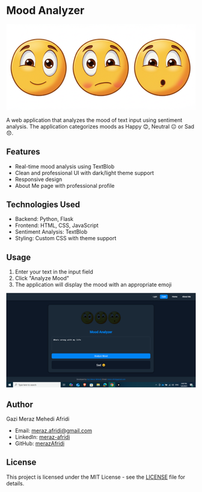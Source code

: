 # Mood Analyzer
![Results](https://github.com/merazAfridi/analyzeMood/blob/main/static/happysadneutral.png)

A web application that analyzes the mood of text input using sentiment analysis. The application categorizes moods as Happy 😊, Neutral 😐 or Sad 😞.

## Features

- Real-time mood analysis using TextBlob
- Clean and professional UI with dark/light theme support
- Responsive design
- About Me page with professional profile

## Technologies Used

- Backend: Python, Flask
- Frontend: HTML, CSS, JavaScript
- Sentiment Analysis: TextBlob
- Styling: Custom CSS with theme support


## Usage

1. Enter your text in the input field
2. Click "Analyze Mood"
3. The application will display the mood with an appropriate emoji

![Homepage](https://github.com/merazAfridi/analyzeMood/blob/main/Homepage.PNG)

## Author

Gazi Meraz Mehedi Afridi
- Email: meraz.afridi@gmail.com
- LinkedIn: [meraz-afridi](https://www.linkedin.com/in/meraz-afridi/)
- GitHub: [merazAfridi](https://github.com/merazAfridi)

## License

This project is licensed under the MIT License - see the [LICENSE](LICENSE) file for details. 
